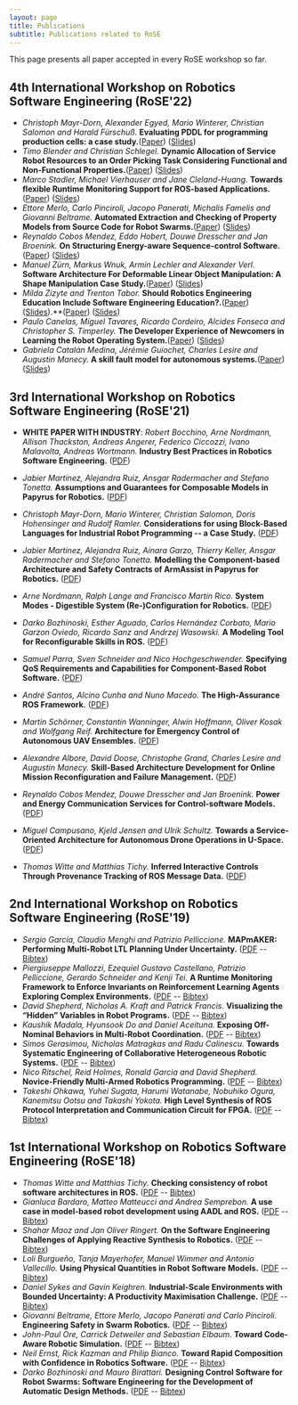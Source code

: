 ```yaml
---
layout: page
title: Publications
subtitle: Publications related to RoSE
---
```


This page presents all paper accepted in every RoSE workshop so far. 

## 4th International Workshop on Robotics Software Engineering (RoSE'22)

* _Christoph Mayr-Dorn, Alexander Egyed, Mario Winterer, Christian Salomon and Harald Fürschuß._ **Evaluating PDDL for programming production cells: a case study.**([Paper](/files/rose2022/papers/RoSE22_paper_1.pdf)) ([Slides](/files/rose2022/slides/RoSE22_paper_1.pdf))
* _Timo Blender and Christian Schlegel._ **Dynamic Allocation of Service Robot Resources to an Order Picking Task Considering Functional and Non-Functional Properties.**([Paper](/files/rose2022/papers/RoSE22_paper_2.pdf)) ([Slides](/files/rose2022/slides/RoSE22_paper_2.pdf))
* _Marco Stadler, Michael Vierhauser and Jane Cleland-Huang._ **Towards flexible Runtime Monitoring Support for ROS-based Applications.**([Paper](/files/rose2022/papers/RoSE22_paper_4.pdf)) ([Slides](/files/rose2022/slides/RoSE22_paper_4.pdf))
* _Ettore Merlo, Carlo Pinciroli, Jacopo Panerati, Michalis Famelis and Giovanni Beltrame._ **Automated Extraction and Checking of Property Models from Source Code for Robot Swarms.**([Paper](/files/rose2022/papers/RoSE22_paper_5.pdf)) ([Slides](/files/rose2022/slides/RoSE22_paper_5.pdf))
* _Reynaldo Cobos Mendez, Eddo Hobert, Douwe Dresscher and Jan Broenink._ **On Structuring Energy-aware Sequence-control Software.**([Paper](/files/rose2022/papers/RoSE22_paper_6.pdf)) ([Slides](/files/rose2022/slides/RoSE22_paper_6.pdf))
* _Manuel Zürn, Markus Wnuk, Armin Lechler and Alexander Verl._ **Software Architecture For Deformable Linear Object Manipulation: A Shape Manipulation Case Study.**([Paper](/files/rose2022/papers/RoSE22_paper_7.pdf)) ([Slides](/files/rose2022/slides/RoSE22_paper_7.pdf))
* _Milda Zizyte and Trenton Tabor._ **Should Robotics Engineering Education Include Software Engineering Education?.**([Paper](/files/rose2022/papers/)) ([Slides](/files/rose2022/slides/)).**([Paper](/files/rose2022/papers/RoSE22_paper_9.pdf)) ([Slides](/files/rose2022/slides/RoSE22_paper_9.pdf))
* _Paulo Canelas, Miguel Tavares, Ricardo Cordeiro, Alcides Fonseca and Christopher S. Timperley._ **The Developer Experience of Newcomers in Learning the Robot Operating System.**([Paper](/files/rose2022/papers/RoSE22_paper_11.pdf)) ([Slides](/files/rose2022/slides/RoSE22_paper_11.pdf))
* _Gabriela Catalán Medina, Jérémie Guiochet, Charles Lesire and Augustin Manecy._ **A skill fault model for autonomous systems.**([Paper](/files/rose2022/papers/RoSE22_paper_12.pdf)) ([Slides](/files/rose2022/slides/RoSE22_paper_12.pdf))

## 3rd International Workshop on Robotics Software Engineering (RoSE'21)

* **WHITE PAPER WITH INDUSTRY**: _Robert Bocchino, Arne Nordmann, Allison Thackston, Andreas Angerer, Federico Ciccozzi, Ivano Malavolta, Andreas Wortmann._ **Industry Best Practices in Robotics Software Engineering.** ([PDF](https://arxiv.org/abs/2212.04877))

* _Jabier Martinez, Alejandra Ruiz, Ansgar Radermacher and Stefano Tonetta._ **Assumptions and Guarantees for Composable Models in Papyrus for Robotics.** ([PDF](/files/rose2021/papers/rose2021_1.pdf))
* _Christoph Mayr-Dorn, Mario Winterer, Christian Salomon, Doris Hohensinger and Rudolf Ramler._ **Considerations for using Block-Based Languages for Industrial Robot Programming -- a Case Study.** ([PDF](/files/rose2021/papers/rose2021_2.pdf))
* _Jabier Martinez, Alejandra Ruiz, Ainara Garzo, Thierry Keller, Ansgar Radermacher and Stefano Tonetta._ **Modelling the Component-based Architecture and Safety Contracts of ArmAssist in Papyrus for Robotics.** ([PDF](/files/rose2021/papers/rose2021_3.pdf))
* _Arne Nordmann, Ralph Lange and Francisco Martín Rico._ **System Modes - Digestible System (Re-)Configuration for Robotics.** ([PDF](/files/rose2021/papers/rose2021_4.pdf))
* _Darko Bozhinoski, Esther Aguado, Carlos Hernández Corbato, Mario Garzon Oviedo, Ricardo Sanz and Andrzej Wasowski._ **A Modeling Tool for Reconfigurable Skills in ROS.** ([PDF](/files/rose2021/papers/rose2021_5.pdf))
* _Samuel Parra, Sven Schneider and Nico Hochgeschwender._ **Specifying QoS Requirements and Capabilities for Component-Based Robot Software.** ([PDF](/files/rose2021/papers/rose2021_6.pdf))
* _André Santos, Alcino Cunha and Nuno Macedo._ **The High-Assurance ROS Framework.** ([PDF](/files/rose2021/papers/rose2021_7.pdf))
* _Martin Schörner, Constantin Wanninger, Alwin Hoffmann, Oliver Kosak and Wolfgang Reif._ **Architecture for Emergency Control of Autonomous UAV Ensembles.** ([PDF](/files/rose2021/papers/rose2021_8.pdf))
* _Alexandre Albore, David Doose, Christophe Grand, Charles Lesire and Augustin Manecy._ **Skill-Based Architecture Development for Online Mission Reconfiguration and Failure Management.** ([PDF](/files/rose2021/papers/rose2021_9.pdf))
* _Reynaldo Cobos Mendez, Douwe Dresscher and Jan Broenink._ **Power and Energy Communication Services for Control-software Models.** ([PDF](/files/rose2021/papers/rose2021_10.pdf))
* _Miguel Campusano, Kjeld Jensen and Ulrik Schultz._ **Towards a Service-Oriented Architecture for Autonomous Drone Operations in U-Space.** ([PDF](/files/rose2021/papers/rose2021_11.pdf))
* _Thomas Witte and Matthias Tichy._ **Inferred Interactive Controls Through Provenance Tracking of ROS Message Data.** ([PDF](/files/rose2021/papers/rose2021_12.pdf))

## 2nd International Workshop on Robotics Software Engineering (RoSE'19)

* _Sergio García, Claudio Menghi and Patrizio Pelliccione._ **MAPmAKER: Performing Multi-Robot LTL Planning Under Uncertainty.** ([PDF](/files/rose2019/papers/rose2019_1.pdf) -- [Bibtex](/files/rose2019/papers/rose2019_1.bib))
* _Piergiuseppe Mallozzi, Ezequiel Gustavo Castellano, Patrizio Pelliccione, Gerardo Schneider and Kenji Tei._ **A Runtime Monitoring Framework to Enforce Invariants on Reinforcement Learning Agents Exploring Complex Environments.** ([PDF](./files/rose2019/papers/rose2019_2.pdf) -- [Bibtex](./files/rose2019/papers/rose2019_2.bib))
* _David Shepherd, Nicholas A. Kraft and Patrick Francis._ **Visualizing the “Hidden” Variables in Robot Programs.** ([PDF](./files/rose2019/papers/rose2019_3.pdf) -- [Bibtex](./files/rose2019/papers/rose2019_3.bib))
* _Kaushik Madala, Hyunsook Do and Daniel Aceituna._ **Exposing Off-Nominal Behaviors in Multi-Robot Coordination.** ([PDF](./files/rose2019/papers/rose2019_4.pdf) -- [Bibtex](./files/rose2019/papers/rose2019_4.bib))
* _Simos Gerasimou, Nicholas Matragkas and Radu Calinescu._ **Towards Systematic Engineering of Collaborative Heterogeneous Robotic Systems.** ([PDF](./files/rose2019/papers/rose2019_5.pdf) -- [Bibtex](./files/rose2019/papers/rose2019_5.bib))
* _Nico Ritschel, Reid Holmes, Ronald Garcia and David Shepherd._ **Novice-Friendly Multi-Armed Robotics Programming.** ([PDF](./files/rose2019/papers/rose2019_6.pdf) -- [Bibtex](./files/rose2019/papers/rose2019_6.bib))
* _Takeshi Ohkawa, Yuhei Sugata, Harumi Watanabe, Nobuhiko Ogura, Kanemitsu Ootsu and Takashi Yokota._ **High Level Synthesis of ROS Protocol Interpretation and Communication Circuit for FPGA.** ([PDF](./files/rose2019/papers/rose2019_7.pdf) -- [Bibtex](./files/rose2019/papers/rose2019_7.bib))

## 1st International Workshop on Robotics Software Engineering (RoSE'18)

* _Thomas Witte and Matthias Tichy._ **Checking consistency of robot software architectures in ROS.** ([PDF](./files/rose2018/papers/rose2018_1.pdf) -- [Bibtex](./files/rose2018/papers/rose2018_1.bib))
* _Gianluca Bardaro, Matteo Matteucci and Andrea Semprebon._ **A use case in model-based robot development using AADL and ROS.** ([PDF](./files/rose2018/papers/rose2018_2.pdf) -- [Bibtex](./files/rose2018/papers/rose2018_2.bib))
* _Shahar Maoz and Jan Oliver Ringert._ **On the Software Engineering Challenges of Applying Reactive Synthesis to Robotics.** ([PDF](./files/rose2018/papers/rose2018_3.pdf) -- [Bibtex](./files/rose2018/papers/rose2018_3.bib))
* _Loli Burgueño, Tanja Mayerhofer, Manuel Wimmer and Antonio Vallecillo._ **Using Physical Quantities in Robot Software Models.** ([PDF](./files/rose2018/papers/rose2018_4.pdf) -- [Bibtex](./files/rose2018/papers/rose2018_4.bib))
* _Daniel Sykes and Gavin Keighren._ **Industrial-Scale Environments with Bounded Uncertainty: A Productivity Maximisation Challenge.** ([PDF](./files/rose2018/papers/rose2018_5.pdf) -- [Bibtex](./files/rose2018/papers/rose2018_5.bib))
* _Giovanni Beltrame, Ettore Merlo, Jacopo Panerati and Carlo Pinciroli._ **Engineering Safety in Swarm Robotics.** ([PDF](./files/rose2018/papers/rose2018_6.pdf) -- [Bibtex](./files/rose2018/papers/rose2018_6.bib))
* _John-Paul Ore, Carrick Detweiler and Sebastian Elbaum._ **Toward Code-Aware Robotic Simulation.** ([PDF](./files/rose2018/papers/rose2018_7.pdf) -- [Bibtex](./files/rose2018/papers/rose2018_7.pdf))
* _Neil Ernst, Rick Kazman and Philip Bianco._ **Toward Rapid Composition with Confidence in Robotics Software.** ([PDF](./files/rose2018/papers/rose2018_8.pdf) -- [Bibtex](./files/rose2018/papers/rose2018_8.bib))
* _Darko Bozhinoski and Mauro Birattari._ **Designing Control Software for Robot Swarms: Software Engineering for the Development of Automatic Design Methods.** ([PDF](./files/rose2018/papers/rose2018_9.pdf) -- [Bibtex](./files/rose2018/papers/rose2018_9.bib))
